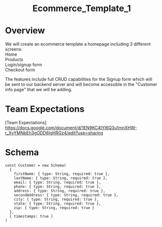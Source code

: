 #  <h1 align="center">Ecommerce_Template_1</h1>


# Overview
We will create an ecommerce template a homepage including 3 different screens: <br/>
Home <br/> 
Products <br/>
Login/signup form <br/>
Checkout form <br/>

The features include full CRUD capabilities for the Signup form which will be sent to our backend server and will become accessible in the "Customer info page" that we will be adding.

# Team Expectations

[Team Expectations] https://docs.google.com/document/d/1EN9KC4IYI6Q3u1mnXHW-r_XyYMNbEh3gODD6IgHRGz4/edit?usp=sharing

# Schema

```
const Customer = new Schema(
  {
    firstName: { type: String, required: true },
    lastName: { type: String, required: true },
    email: { type: String, required: true },
    phone: { type: String, required: true },
    address: { type: String, required: true },
    secondAddress: { type: String, required: true },
    city: { type: String, required: true },
    state: { type: String, required: true },
    zip: { type: String, required: true }
  },
  { timestamps: true }
)
```
